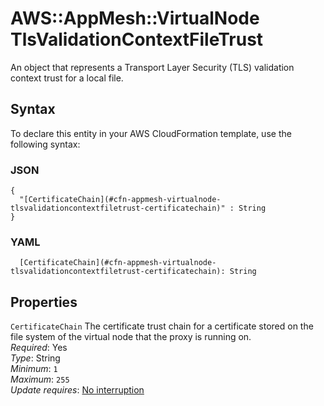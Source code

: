 # AWS::AppMesh::VirtualNode TlsValidationContextFileTrust<a name="aws-properties-appmesh-virtualnode-tlsvalidationcontextfiletrust"></a>

An object that represents a Transport Layer Security \(TLS\) validation context trust for a local file\.

## Syntax<a name="aws-properties-appmesh-virtualnode-tlsvalidationcontextfiletrust-syntax"></a>

To declare this entity in your AWS CloudFormation template, use the following syntax:

### JSON<a name="aws-properties-appmesh-virtualnode-tlsvalidationcontextfiletrust-syntax.json"></a>

```
{
  "[CertificateChain](#cfn-appmesh-virtualnode-tlsvalidationcontextfiletrust-certificatechain)" : String
}
```

### YAML<a name="aws-properties-appmesh-virtualnode-tlsvalidationcontextfiletrust-syntax.yaml"></a>

```
  [CertificateChain](#cfn-appmesh-virtualnode-tlsvalidationcontextfiletrust-certificatechain): String
```

## Properties<a name="aws-properties-appmesh-virtualnode-tlsvalidationcontextfiletrust-properties"></a>

`CertificateChain` <a name="cfn-appmesh-virtualnode-tlsvalidationcontextfiletrust-certificatechain"></a>
The certificate trust chain for a certificate stored on the file system of the virtual node that the proxy is running on\.  
_Required_: Yes  
_Type_: String  
_Minimum_: `1`  
_Maximum_: `255`  
_Update requires_: [No interruption](https://docs.aws.amazon.com/AWSCloudFormation/latest/UserGuide/using-cfn-updating-stacks-update-behaviors.html#update-no-interrupt)
